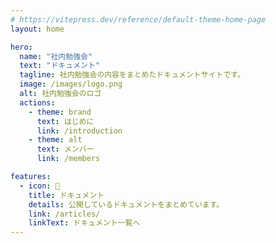 ```yaml
---
# https://vitepress.dev/reference/default-theme-home-page
layout: home

hero:
  name: "社内勉強会"
  text: "ドキュメント"
  tagline: 社内勉強会の内容をまとめたドキュメントサイトです。
  image: /images/logo.png
  alt: 社内勉強会のロゴ
  actions:
    - theme: brand
      text: はじめに
      link: /introduction
    - theme: alt
      text: メンバー
      link: /members

features:
  - icon: 📖
    title: ドキュメント
    details: 公開しているドキュメントをまとめています。
    link: /articles/
    linkText: ドキュメント一覧へ
---
```


